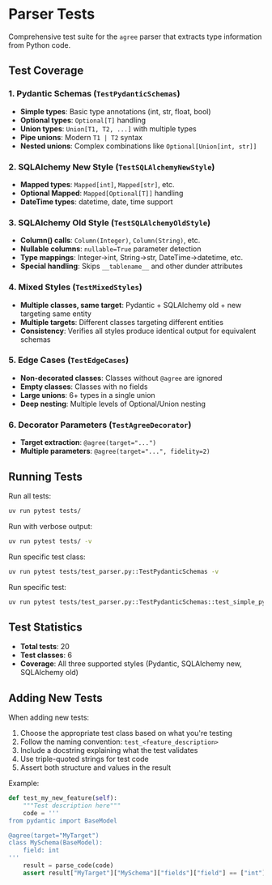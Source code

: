 # Parser Tests

Comprehensive test suite for the `agree` parser that extracts type information from Python code.

## Test Coverage

### 1. Pydantic Schemas (`TestPydanticSchemas`)
- **Simple types**: Basic type annotations (int, str, float, bool)
- **Optional types**: `Optional[T]` handling
- **Union types**: `Union[T1, T2, ...]` with multiple types
- **Pipe unions**: Modern `T1 | T2` syntax
- **Nested unions**: Complex combinations like `Optional[Union[int, str]]`

### 2. SQLAlchemy New Style (`TestSQLAlchemyNewStyle`)
- **Mapped types**: `Mapped[int]`, `Mapped[str]`, etc.
- **Optional Mapped**: `Mapped[Optional[T]]` handling
- **DateTime types**: datetime, date, time support

### 3. SQLAlchemy Old Style (`TestSQLAlchemyOldStyle`)
- **Column() calls**: `Column(Integer)`, `Column(String)`, etc.
- **Nullable columns**: `nullable=True` parameter detection
- **Type mappings**: Integer→int, String→str, DateTime→datetime, etc.
- **Special handling**: Skips `__tablename__` and other dunder attributes

### 4. Mixed Styles (`TestMixedStyles`)
- **Multiple classes, same target**: Pydantic + SQLAlchemy old + new targeting same entity
- **Multiple targets**: Different classes targeting different entities
- **Consistency**: Verifies all styles produce identical output for equivalent schemas

### 5. Edge Cases (`TestEdgeCases`)
- **Non-decorated classes**: Classes without `@agree` are ignored
- **Empty classes**: Classes with no fields
- **Large unions**: 6+ types in a single union
- **Deep nesting**: Multiple levels of Optional/Union nesting

### 6. Decorator Parameters (`TestAgreeDecorator`)
- **Target extraction**: `@agree(target="...")`
- **Multiple parameters**: `@agree(target="...", fidelity=2)`

## Running Tests

Run all tests:
```bash
uv run pytest tests/
```

Run with verbose output:
```bash
uv run pytest tests/ -v
```

Run specific test class:
```bash
uv run pytest tests/test_parser.py::TestPydanticSchemas -v
```

Run specific test:
```bash
uv run pytest tests/test_parser.py::TestPydanticSchemas::test_simple_pydantic_schema -v
```

## Test Statistics

- **Total tests**: 20
- **Test classes**: 6
- **Coverage**: All three supported styles (Pydantic, SQLAlchemy new, SQLAlchemy old)

## Adding New Tests

When adding new tests:

1. Choose the appropriate test class based on what you're testing
2. Follow the naming convention: `test_<feature_description>`
3. Include a docstring explaining what the test validates
4. Use triple-quoted strings for test code
5. Assert both structure and values in the result

Example:
```python
def test_my_new_feature(self):
    """Test description here"""
    code = '''
from pydantic import BaseModel

@agree(target="MyTarget")
class MySchema(BaseModel):
    field: int
'''
    result = parse_code(code)
    assert result["MyTarget"]["MySchema"]["fields"]["field"] == ["int"]
```
